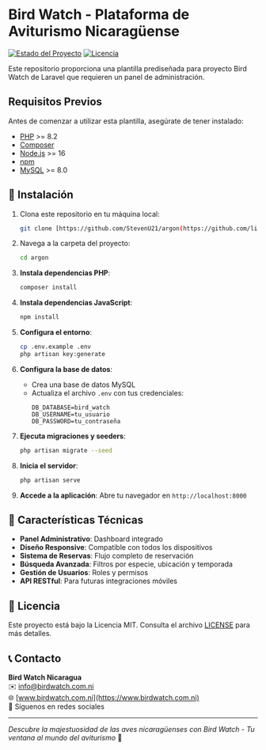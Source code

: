 # Bird Watch - Plataforma de Aviturismo Nicaragüense

[![Estado del Proyecto](https://img.shields.io/badge/estado-en_desarrollo-yellow.svg)](https://github.com/tuusuario/bird-watch)
[![Licencia](https://img.shields.io/badge/licencia-MIT-blue.svg)](https://opensource.org/licenses/MIT)

Este repositorio proporciona una plantilla prediseñada para proyecto Bird Watch de Laravel que requieren un panel de administración.

## Requisitos Previos

Antes de comenzar a utilizar esta plantilla, asegúrate de tener instalado:

- [PHP](https://www.php.net/) >= 8.2
- [Composer](https://getcomposer.org/)
- [Node.js](https://nodejs.org/) >= 16
- [npm](https://www.npmjs.com/)
- [MySQL](https://www.mysql.com/) >= 8.0

## 🚀 Instalación

1. Clona este repositorio en tu máquina local:

    ```bash
    git clone [https://github.com/StevenU21/argon(https://github.com/limberrodriguezCT/Argon.git)
    ```

2. Navega a la carpeta del proyecto:

    ```bash
    cd argon
    ```

3. **Instala dependencias PHP**:
   ```bash
   composer install
   ```

4. **Instala dependencias JavaScript**:
   ```bash
   npm install 
   ```

5. **Configura el entorno**:
   ```bash
   cp .env.example .env
   php artisan key:generate
   ```

6. **Configura la base de datos**:
   - Crea una base de datos MySQL
   - Actualiza el archivo `.env` con tus credenciales:
     ```env
     DB_DATABASE=bird_watch
     DB_USERNAME=tu_usuario
     DB_PASSWORD=tu_contraseña
     ```

7. **Ejecuta migraciones y seeders**:
   ```bash
   php artisan migrate --seed
   ```

8. **Inicia el servidor**:
   ```bash
   php artisan serve
   ```

9. **Accede a la aplicación**:
   Abre tu navegador en `http://localhost:8000`


## 🌟 Características Técnicas

- **Panel Administrativo**: Dashboard integrado
- **Diseño Responsive**: Compatible con todos los dispositivos
- **Sistema de Reservas**: Flujo completo de reservación
- **Búsqueda Avanzada**: Filtros por especie, ubicación y temporada
- **Gestión de Usuarios**: Roles y permisos
- **API RESTful**: Para futuras integraciones móviles


## 📄 Licencia

Este proyecto está bajo la Licencia MIT. Consulta el archivo [LICENSE](LICENSE) para más detalles.

## 📞 Contacto

**Bird Watch Nicaragua**  
✉️ info@birdwatch.com.ni  
🌐 [www.birdwatch.com.ni](https://www.birdwatch.com.ni)  
📱 Síguenos en redes sociales

---

*Descubre la majestuosidad de las aves nicaragüenses con Bird Watch - Tu ventana al mundo del aviturismo* 🦜
